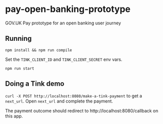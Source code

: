 # pay-open-banking-prototype
GOV.UK Pay prototype for an open banking user journey

## Running

`npm install && npm run compile`

Set the `TINK_CLIENT_ID` and `TINK_CLIENT_SECRET` env vars.

`npm run start`

## Doing a Tink demo

`curl -X POST http://localhost:8080/make-a-tink-payment` to get a `next_url`. Open `next_url` and complete the payment.

The payment outcome should redirect to http://localhost:8080/callback on this app.